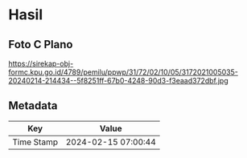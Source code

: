 # Hasil

## Foto C Plano

https://sirekap-obj-formc.kpu.go.id/4789/pemilu/ppwp/31/72/02/10/05/3172021005035-20240214-214434--5f8251ff-67b0-4248-90d3-f3eaad372dbf.jpg


## Metadata

| Key        | Value               |
| ---------- | ------------------- |
| Time Stamp | 2024-02-15 07:00:44 |



